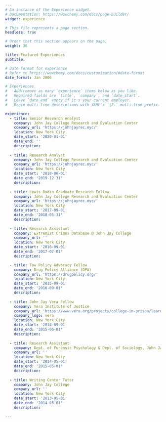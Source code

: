 ```yaml
---
# An instance of the Experience widget.
# Documentation: https://wowchemy.com/docs/page-builder/
widget: experience

# This file represents a page section.
headless: true

# Order that this section appears on the page.
weight: 30

title: Featured Experiences
subtitle: 

# Date format for experience
# Refer to https://wowchemy.com/docs/customization/#date-format
date_format: Jan 2006

# Experiences.
#   Add/remove as many `experience` items below as you like.
#   Required fields are `title`, `company`, and `date_start`.
#   Leave `date_end` empty if it's your current employer.
#   Begin multi-line descriptions with YAML's `|2-` multi-line prefix.

experience:
  - title: Senior Research Analyst 
    company: John Jay College Research and Evaluation Center
    company_url: 'https://johnjayrec.nyc/'
    location: New York City 
    date_start: '2020-01-01'
    date_end: ''
    description: 
        
  - title: Research Analyst
    company: John Jay College Research and Evaluation Center
    company_url: 'https://johnjayrec.nyc/'
    location: New York City
    date_start: '2018-06-01'
    date_end: '2019-12-31'
    description: 
    
  - title: Lewis Rudin Graduate Research Fellow
    company: John Jay College Research and Evaluation Center
    company_url: 'https://johnjayrec.nyc/'
    location: New York City
    date_start: '2017-09-01'
    date_end: '2018-05-31'
    description: 
    
  - title: Research Assistant 
    company: Extremist Crimes Database @ John Jay College    
    company_url: ''
    location: New York City
    date_start: '2016-09-01'
    date_end: '2017-07-01'
    description:

  - title: Tow Policy Advocacy Fellow
    company: Drug Policy Alliance (DPA)
    company_url: 'https://drugpolicy.org/'
    location: New York City
    date_start: '2015-09-01'
    date_end: '2016-09-01'
    description:
    
  - title: John Jay Vera Fellow
    company: Vera Institute of Justice 
    company_url: 'https://www.vera.org/projects/college-in-prison/learn-more'
    company_logo: vera
    location: New York City
    date_start: '2014-09-01'
    date_end: '2015-06-01'
    description: 
    
  - title: Research Assistant 
    company: Dept. of Forensic Psychology & Dept. of Sociology, John Jay College   
    company_url: ''
    location: New York City
    date_start: '2014-05-01'
    date_end: '2015-05-01'
    description: 
    
  - title: Writing Center Tutor
    company: John Jay College 
    company_url: ''
    location: New York City
    date_start: '2013-05-01'
    date_end: '2014-05-01'
    description: 

---
```

